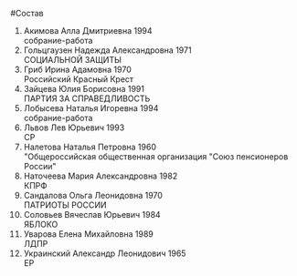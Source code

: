 #Состав
1. Акимова Алла Дмитриевна 1994   
    собрание-работа
2. Гольцгаузен Надежда Александровна 1971   
    СОЦИАЛЬНОЙ ЗАЩИТЫ
3. Гриб Ирина Адамовна 1970   
    Российский Красный Крест
4. Зайцева Юлия Борисовна 1991   
    ПАРТИЯ ЗА СПРАВЕДЛИВОСТЬ
5. Лобысева Наталья Игоревна 1994   
    собрание-работа
6. Львов Лев Юрьевич 1993   
    СР
7. Налетова Наталья Петровна 1960   
    "Общероссийская общественная организация "Союз пенсионеров России"
8. Наточеева Мария Александровна 1982   
    КПРФ
9. Сандалова Ольга Леонидовна 1970   
    ПАТРИОТЫ РОССИИ
10. Соловьев Вячеслав Юрьевич 1984   
    ЯБЛОКО
11. Уварова Елена Михайловна 1989   
    ЛДПР
12. Украинский Александр Леонидович 1965   
    ЕР
